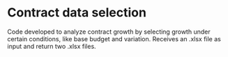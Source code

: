 # Contract data selection

Code developed to analyze contract growth by selecting growth under certain conditions, like base budget and variation. Receives an .xlsx file as input and return two .xlsx files.
